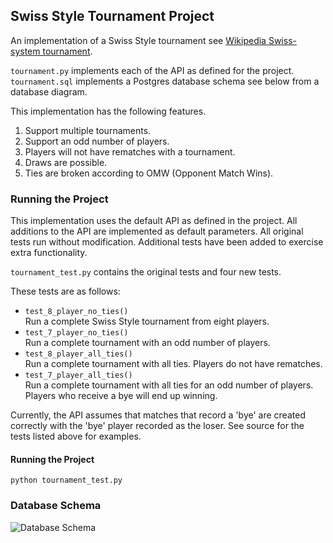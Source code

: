 ## Swiss Style Tournament Project

An implementation of a Swiss Style tournament see [Wikipedia Swiss-system tournament](https://en.wikipedia.org/wiki/Swiss-system_tournament). 

`tournament.py` implements each of the API as defined for the project. `tournament.sql` implements a Postgres database
schema see below from a database diagram. 
 
This implementation has the following features. 

1. Support multiple tournaments.
2. Support an odd number of players.
3. Players will not have rematches with a tournament.
4. Draws are possible.
5. Ties are broken according to OMW (Opponent Match Wins). 

### Running the Project

This implementation uses the default API as defined in the project. All additions to the API are implemented as default parameters. 
All original tests run without modification. Additional tests have been added to exercise extra functionality. 

`tournament_test.py` contains the original tests and four new tests.  

These tests are as follows:  

* `test_8_player_no_ties()`  
Run a complete Swiss Style tournament from eight players.  
* `test_7_player_no_ties()`  
Run a complete tournament with an odd number of players. 
* `test_8_player_all_ties()`  
Run a complete tournament with all ties. Players do not have rematches.
* `test_7_player_all_ties()`  
Run a complete tournament with all ties for an odd number of players. Players who receive a bye will end up winning. 

Currently, the API assumes that matches that record a 'bye' are created correctly with the 'bye' player recorded as the loser. 
See source for the tests listed above for examples. 

#### Running the Project

`python tournament_test.py`

### Database Schema

![Database Schema](https://github.com/happyspace/aa-fullstack-nanodegree-vm/blob/master/vagrant/tournament/images/schema.png)
